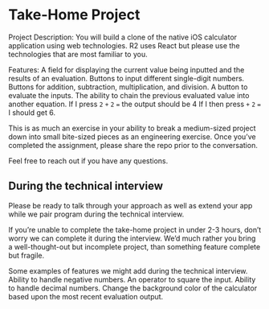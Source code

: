 # Take-Home Project


Project Description: You will build a clone of the native iOS calculator application using web technologies. R2 uses React but please use the technologies that are most familiar to you.

Features:
A field for displaying the current value being inputted and the results of an evaluation.
Buttons to input different single-digit numbers.
Buttons for addition, subtraction, multiplication, and division.
A button to evaluate the inputs.
The ability to chain the previous evaluated value into another equation.
If I press `2` `+` `2` `=`  the output should be 4 If I then press `+` `2` `=`  I should get 6.

This is as much an exercise in your ability to break a medium-sized project down into small bite-sized pieces as an engineering exercise. Once you’ve completed the assignment, please share the repo prior to the conversation.

Feel free to reach out if you have any questions.



## During the technical interview

Please be ready to talk through your approach as well as extend your app while we pair program during the technical interview. 

If you’re unable to complete the take-home project in under 2-3 hours, don’t worry we can complete it during the interview.  We’d much rather you bring a well-thought-out but incomplete project, than something feature complete but fragile.

Some examples of features we might add during the technical interview.
Ability to handle negative numbers.
An operator to square the input.
Ability to handle decimal numbers.
Change the background color of the calculator based upon the most recent evaluation output.



